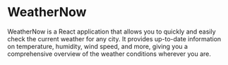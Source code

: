 # WeatherNow

WeatherNow is a React application that allows you to quickly and easily check the current weather for any city. It provides up-to-date information on temperature, humidity, wind speed, and more, giving you a comprehensive overview of the weather conditions wherever you are.